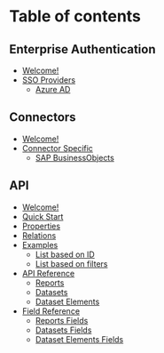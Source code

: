 # Table of contents

## Enterprise Authentication

* [Welcome!](README.md)
* [SSO Providers](enterprise-authentication/sso-providers/README.md)
  * [Azure AD](enterprise-authentication/sso-providers/azure-ad.md)

## Connectors

* [Welcome!](<README (2).md>)
* [Connector Specific](connectors/connector-specific/README.md)
  * [SAP BusinessObjects](connectors/connector-specific/sap-business-objects.md)

## API

* [Welcome!](<README (1).md>)
* [Quick Start](quick-start.md)
* [Properties](properties.md)
* [Relations](relations.md)
* [Examples](examples/list/README.md)
  * [List based on ID](examples/list/list-based-on-id.md)
  * [List based on filters](examples/list/list-based-on-filters.md)
* [API Reference](reference/api-reference/README.md)
  * [Reports](reference/api-reference/reports.md)
  * [Datasets](reference/api-reference/datasets.md)
  * [Dataset Elements](reference/api-reference/dataset-elements.md)
* [Field Reference](reference/field-reference/README.md)
  * [Reports Fields](reference/field-reference/reports-fields.md)
  * [Datasets Fields](reference/field-reference/datasets-fields.md)
  * [Dataset Elements Fields](reference/field-reference/dataset-elements-fields.md)
